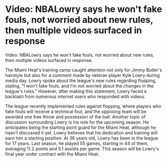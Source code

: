 #  Video: NBALowry says he won't fake fouls, not worried about new rules, then multiple videos surfaced in response 
  Video: NBALowry says he won't fake fouls, not worried about new rules, then multiple videos surfaced in response.

The Miami Heat's training camp caught attention not only for Jimmy Butler's hairstyle but also for a comment made by veteran player Kyle Lowry during media day. Lowry spoke about the league's new rules regarding flopping, stating, "I won't fake fouls, and I'm not worried about the changes in the league's rules." However, after making this statement, Lowry faced a backlash from numerous internet users who responded with videos.

The league recently implemented rules against flopping, where players who fake fouls will receive a technical foul, and the opposing team will be awarded one free throw and possession of the ball. Another topic of discussion surrounding Lowry is his role for the upcoming season. He anticipates being the starting point guard for the Miami Heat, although he hasn't discussed it yet. Lowry believes that his dedication and training will earn him a starting position. At 36 years old, Lowry has been in the league for 17 years. Last season, he played 55 games, starting in 44 of them, averaging 11.2 points and 5.1 assists per game. This season will be Lowry's final year under contract with the Miami Heat.